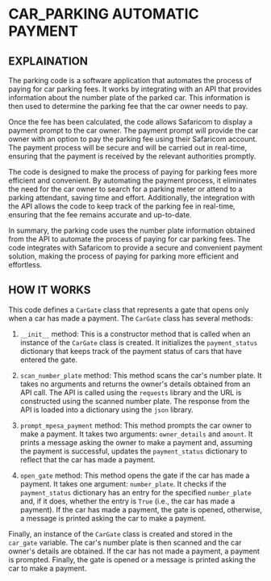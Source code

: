 # CAR_PARKING AUTOMATIC PAYMENT

## EXPLAINATION
The parking code is a software application that automates the process of paying for car parking fees. It works by integrating with an API that provides information about the number plate of the parked car. This information is then used to determine the parking fee that the car owner needs to pay.

Once the fee has been calculated, the code allows Safaricom to display a payment prompt to the car owner. The payment prompt will provide the car owner with an option to pay the parking fee using their Safaricom account. The payment process will be secure and will be carried out in real-time, ensuring that the payment is received by the relevant authorities promptly.

The code is designed to make the process of paying for parking fees more efficient and convenient. By automating the payment process, it eliminates the need for the car owner to search for a parking meter or attend to a parking attendant, saving time and effort. Additionally, the integration with the API allows the code to keep track of the parking fee in real-time, ensuring that the fee remains accurate and up-to-date.

In summary, the parking code uses the number plate information obtained from the API to automate the process of paying for car parking fees. The code integrates with Safaricom to provide a secure and convenient payment solution, making the process of paying for parking more efficient and effortless.

## HOW IT WORKS

This code defines a ```CarGate``` class that represents a gate that opens only when a car has made a payment. The ```CarGate``` class has several methods:

1. ```__init__``` method: This is a constructor method that is called when an instance of the ```CarGate``` class is created. It initializes the ```payment_status``` dictionary that keeps track of the payment status of cars that have entered the gate.

2. ```scan_number_plate``` method: This method scans the car's number plate. It takes no arguments and returns the owner's details obtained from an API call. The API is called using the ```requests``` library and the URL is constructed using the scanned number plate. The response from the API is loaded into a dictionary using the ```json``` library.

3. ```prompt_mpesa_payment``` method: This method prompts the car owner to make a payment. It takes two arguments: ```owner_details``` and ```amount```. It prints a message asking the owner to make a payment and, assuming the payment is successful, updates the ```payment_status``` dictionary to reflect that the car has made a payment.

4. ```open_gate``` method: This method opens the gate if the car has made a payment. It takes one argument: ```number_plate```. It checks if the ```payment_status``` dictionary has an entry for the specified ```number_plate``` and, if it does, whether the entry is ```True``` (i.e., the car has made a payment). If the car has made a payment, the gate is opened, otherwise, a message is printed asking the car to make a payment.

Finally, an instance of the ```CarGate``` class is created and stored in the ```car_gate``` variable. The car's number plate is then scanned and the car owner's details are obtained. If the car has not made a payment, a payment is prompted. Finally, the gate is opened or a message is printed asking the car to make a payment.
